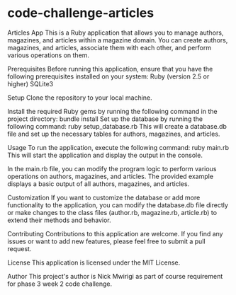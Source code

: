 # code-challenge-articles
Articles App
This is a Ruby application that allows you to manage authors, magazines, and articles within a magazine domain. You can create authors, magazines, and articles, associate them with each other, and perform various operations on them.

Prerequisites
Before running this application, ensure that you have the following prerequisites installed on your system:
Ruby (version 2.5 or higher)
SQLite3

Setup
Clone the repository to your local machine.

Install the required Ruby gems by running the following command in the project directory:
bundle install
Set up the database by running the following command:
ruby setup_database.rb
This will create a database.db file and set up the necessary tables for authors, magazines, and articles.

Usage
To run the application, execute the following command:
ruby main.rb
This will start the application and display the output in the console.

In the main.rb file, you can modify the program logic to perform various operations on authors, magazines, and articles. The provided example displays a basic output of all authors, magazines, and articles.

Customization
If you want to customize the database or add more functionality to the application, you can modify the database.db file directly or make changes to the class files (author.rb, magazine.rb, article.rb) to extend their methods and behavior.

Contributing
Contributions to this application are welcome. If you find any issues or want to add new features, please feel free to submit a pull request.

License
This application is licensed under the MIT License.

Author
This project's author is Nick Mwirigi as part of course requirement for phase 3 week 2 code challenge.